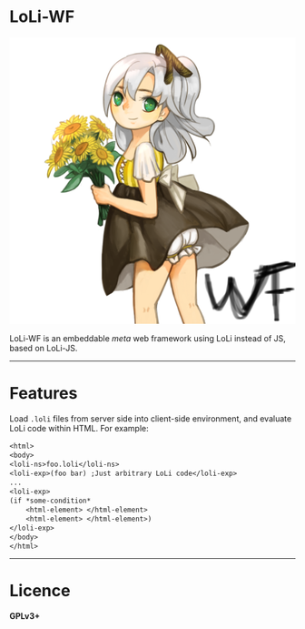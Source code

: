 LoLi-WF
=

![LoLi-WF](/loliwf.png)

LoLi-WF is an embeddable *meta* web framework using LoLi instead of JS, based on LoLi-JS.

---
Features
=
Load `.loli` files from server side into client-side environment, and evaluate LoLi code within HTML. For example:

    <html>
    <body>
    <loli-ns>foo.loli</loli-ns>
    <loli-exp>(foo bar) ;Just arbitrary LoLi code</loli-exp>
    ...
    <loli-exp>
    (if *some-condition*
        <html-element> </html-element>
        <html-element> </html-element>)
    </loli-exp>
    </body>
    </html>

---
Licence
=
**GPLv3+**
